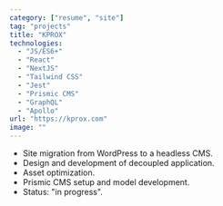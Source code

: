 ```yaml
---
category: ["resume", "site"]
tag: "projects"
title: "KPROX"
technologies:
  - "JS/ES6+"
  - "React"
  - "NextJS"
  - "Tailwind CSS"
  - "Jest"
  - "Prismic CMS"
  - "GraphQL"
  - "Apollo"
url: "https://kprox.com"
image: ""
---
```


- Site migration from WordPress to a headless CMS.
- Design and development of decoupled application.
- Asset optimization.
- Prismic CMS setup and model development.
- Status: "in progress".
